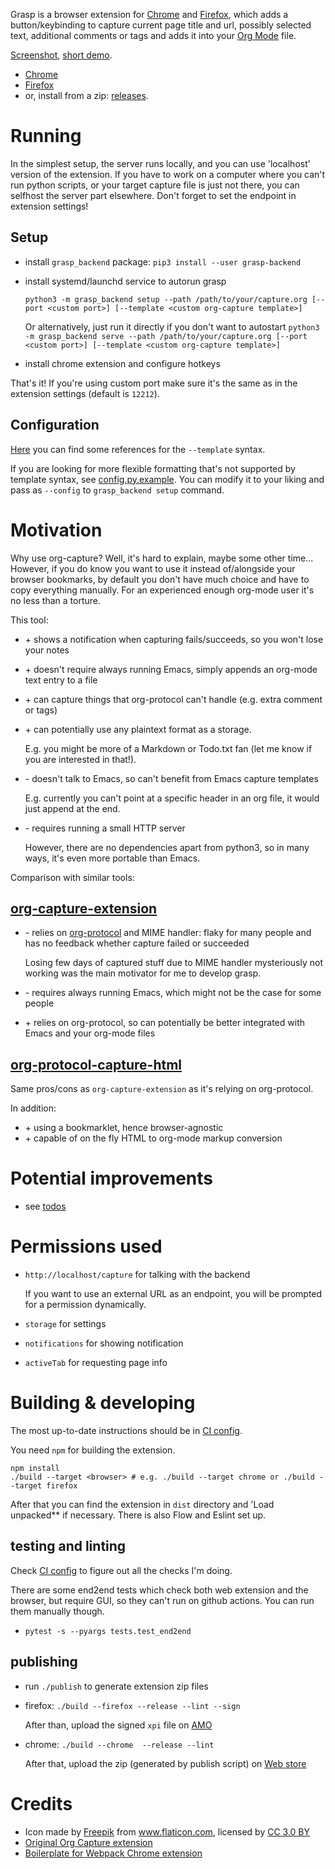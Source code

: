 Grasp is a browser extension for [Chrome](https://chrome.google.com/webstore/detail/org-grasp/ohhbcfjmnbmgkajljopdjcaokbpgbgfa) and [Firefox](https://addons.mozilla.org/en-US/firefox/addon/grasp), which adds a button/keybinding to capture current page title and url,
possibly selected text, additional comments or tags and adds it into your [Org Mode](https://orgmode.org/) file.

[Screenshot](https://user-images.githubusercontent.com/291333/51799721-a984eb80-221c-11e9-9612-8eb7f553dc01.png), [short demo](https://www.youtube.com/watch?v=Z8Bk-IazdGo).

- [Chrome](https://chrome.google.com/webstore/detail/org-grasp/ohhbcfjmnbmgkajljopdjcaokbpgbgfa)
- [Firefox](https://addons.mozilla.org/en-US/firefox/addon/grasp)
- or, install from a zip: [releases](https://github.com/karlicoss/grasp/releases).

# Running
In the simplest setup, the server runs locally, and you can use 'localhost' version of the extension. If you have to work on a computer where you can't run python scripts,
or your target capture file is just not there, you can selfhost the server part elsewhere. Don't forget to set the endpoint in extension settings!

## Setup
- install `grasp_backend` package: `pip3 install --user grasp-backend`
- install systemd/launchd service to autorun grasp
  
  `python3 -m grasp_backend setup --path /path/to/your/capture.org [--port <custom port>] [--template <custom org-capture template>]`
  
  Or alternatively, just run it directly if you don't want to autostart `python3 -m grasp_backend serve --path /path/to/your/capture.org [--port <custom port>] [--template <custom org-capture template>]`

- install chrome extension and configure hotkeys

That's it! If you're using custom port make sure it's the same as in the extension settings (default is `12212`).

## Configuration

[Here](https://github.com/karlicoss/grasp/blob/af24c991579986cec73695daa8318e7831049305/server/org_tools.py#L91-L109) you can find some references for the `--template` syntax.

If you are looking for more flexible formatting that's not supported by template syntax, see [config.py.example](misc/config.py.example).
You can modify it to your liking and pass as `--config` to `grasp_backend setup` command.

# Motivation
Why use org-capture? Well, it's hard to explain, maybe some other time... However, if you do know you want to use it instead of/alongside your browser bookmarks, by default
you don't have much choice and have to copy everything manually. For an experienced enough org-mode user it's no less than a torture. 

This tool:

- \+ shows a notification when capturing fails/succeeds, so you won't lose your notes
- \+ doesn't require always running Emacs, simply appends an org-mode text entry to a file
- \+ can capture things that org-protocol can't handle (e.g. extra comment or tags)
- \+ can potentially use any plaintext format as a storage.

     E.g. you might be more of a Markdown or Todo.txt fan (let me know if you are interested in that!).
- \- doesn't talk to Emacs, so can't benefit from Emacs capture templates
    
     E.g. currently you can't point at a specific header in an org file, it would just append at the end.

- \- requires running a small HTTP server
     
     However, there are no dependencies apart from python3, so in many ways, it's even more portable than Emacs.

Comparison with similar tools:

## [org-capture-extension](https://github.com/sprig/org-capture-extension)

- \- relies on [org-protocol](https://orgmode.org/worg/org-contrib/org-protocol.html) and MIME handler: flaky for many people and has no feedback whether capture failed or succeeded
     
     Losing few days of captured stuff due to MIME handler mysteriously not working was the main motivator for me to develop grasp.

- \- requires always running Emacs, which might not be the case for some people
- \+ relies on org-protocol, so can potentially be better integrated with Emacs and your org-mode files

## [org-protocol-capture-html](https://github.com/alphapapa/org-protocol-capture-html)

Same pros/cons as `org-capture-extension` as it's relying on org-protocol.

In addition:

- \+ using a bookmarklet, hence browser-agnostic
- \+ capable of on the fly HTML to org-mode markup conversion

# Potential improvements
* see [todos](./TODO.org)

# Permissions used
* `http://localhost/capture` for talking with the backend
  
   If you want to use an external URL as an endpoint, you will be prompted for a permission dynamically.
  
* `storage` for settings
* `notifications` for showing notification
* `activeTab` for requesting page info

# Building & developing
The most up-to-date instructions should be in [CI config](./.circleci/config.yml).

You need `npm` for building the extension.

    npm install
    ./build --target <browser> # e.g. ./build --target chrome or ./build --target firefox
    
After that you can find the extension in `dist` directory and 'Load unpacked** if necessary. There is also Flow and Eslint set up.

## testing and linting
Check [CI config](./.github/workflows/main.yml) to figure out all the checks I'm doing.

There are some end2end tests which check both web extension and the browser, but require GUI, so they can't run on github actions. You can run them manually though.

- `pytest -s --pyargs tests.test_end2end`

## publishing

- run `./publish` to generate extension zip files

- firefox: `./build --firefox --release --lint --sign`

  After than, upload the signed `xpi` file on [AMO](https://addons.mozilla.org/en-GB/developers/addon/grasp/versions)
  
- chrome:  `./build --chrome  --release --lint`

  After that, upload the zip (generated by publish script) on [Web store](https://chrome.google.com/webstore/developer/dashboard)

# Credits
* Icon made by <a href="https://www.freepik.com/" title="Freepik">Freepik</a> from <a href="https://www.flaticon.com/" 			    title="Flaticon">www.flaticon.com</a>, licensed by <a href="http://creativecommons.org/licenses/by/3.0/" 			    title="Creative Commons BY 3.0" target="_blank">CC 3.0 BY</a>
* [Original Org Capture extension](https://github.com/sprig/org-capture-extension)
* [Boilerplate for Webpack Chrome extension](https://github.com/samuelsimoes/chrome-extension-webpack-boilerplate)
